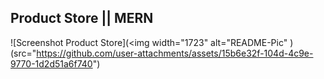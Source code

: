 ## Product Store || MERN

![Screenshot Product Store](<img width="1723" alt="README-Pic" )(src="https://github.com/user-attachments/assets/15b6e32f-104d-4c9e-9770-1d2d51a6f740")
